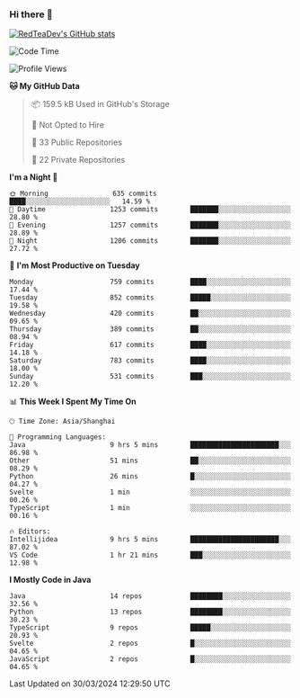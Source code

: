 ### Hi there 👋

<!--
**RedTeaDev/RedTeaDev** is a ✨ _special_ ✨ repository because its `README.md` (this file) appears on your GitHub profile.

Here are some ideas to get you started:

- 🔭 I’m currently working on ...
- 🌱 I’m currently learning ...
- 👯 I’m looking to collaborate on ...
- 🤔 I’m looking for help with ...
- 💬 Ask me about ...
- 📫 How to reach me: ...
- 😄 Pronouns: ...
- ⚡ Fun fact: ...
-->

<!--
[![wakatime](https://wakatime.com/badge/user/6b101ed0-04c0-4490-9283-eb61f2efff96.svg)](https://wakatime.com/@6b101ed0-04c0-4490-9283-eb61f2efff96)
!-->

[![RedTeaDev's GitHub stats](https://github-readme-stats.vercel.app/api?username=RedTeaDev)](https://github.com/anuraghazra/github-readme-stats)
<!--
[![willianrod's wakatime stats](https://github-readme-stats.vercel.app/api/wakatime?username=RedTeaDev)](https://github.com/anuraghazra/github-readme-stats)
!-->
<!--START_SECTION:waka-->
![Code Time](http://img.shields.io/badge/Code%20Time-2%2C131%20hrs%2010%20mins-blue)

![Profile Views](http://img.shields.io/badge/Profile%20Views-0-blue)

**🐱 My GitHub Data** 

> 📦 159.5 kB Used in GitHub's Storage 
 > 
> 🚫 Not Opted to Hire
 > 
> 📜 33 Public Repositories 
 > 
> 🔑 22 Private Repositories 
 > 
**I'm a Night 🦉** 

```text
🌞 Morning                635 commits         ████░░░░░░░░░░░░░░░░░░░░░   14.59 % 
🌆 Daytime                1253 commits        ███████░░░░░░░░░░░░░░░░░░   28.80 % 
🌃 Evening                1257 commits        ███████░░░░░░░░░░░░░░░░░░   28.89 % 
🌙 Night                  1206 commits        ███████░░░░░░░░░░░░░░░░░░   27.72 % 
```
📅 **I'm Most Productive on Tuesday** 

```text
Monday                   759 commits         ████░░░░░░░░░░░░░░░░░░░░░   17.44 % 
Tuesday                  852 commits         █████░░░░░░░░░░░░░░░░░░░░   19.58 % 
Wednesday                420 commits         ██░░░░░░░░░░░░░░░░░░░░░░░   09.65 % 
Thursday                 389 commits         ██░░░░░░░░░░░░░░░░░░░░░░░   08.94 % 
Friday                   617 commits         ████░░░░░░░░░░░░░░░░░░░░░   14.18 % 
Saturday                 783 commits         ████░░░░░░░░░░░░░░░░░░░░░   18.00 % 
Sunday                   531 commits         ███░░░░░░░░░░░░░░░░░░░░░░   12.20 % 
```


📊 **This Week I Spent My Time On** 

```text
🕑︎ Time Zone: Asia/Shanghai

💬 Programming Languages: 
Java                     9 hrs 5 mins        ██████████████████████░░░   86.98 % 
Other                    51 mins             ██░░░░░░░░░░░░░░░░░░░░░░░   08.29 % 
Python                   26 mins             █░░░░░░░░░░░░░░░░░░░░░░░░   04.27 % 
Svelte                   1 min               ░░░░░░░░░░░░░░░░░░░░░░░░░   00.26 % 
TypeScript               1 min               ░░░░░░░░░░░░░░░░░░░░░░░░░   00.16 % 

🔥 Editors: 
Intellijidea             9 hrs 5 mins        ██████████████████████░░░   87.02 % 
VS Code                  1 hr 21 mins        ███░░░░░░░░░░░░░░░░░░░░░░   12.98 % 
```

**I Mostly Code in Java** 

```text
Java                     14 repos            ████████░░░░░░░░░░░░░░░░░   32.56 % 
Python                   13 repos            ████████░░░░░░░░░░░░░░░░░   30.23 % 
TypeScript               9 repos             █████░░░░░░░░░░░░░░░░░░░░   20.93 % 
Svelte                   2 repos             █░░░░░░░░░░░░░░░░░░░░░░░░   04.65 % 
JavaScript               2 repos             █░░░░░░░░░░░░░░░░░░░░░░░░   04.65 % 
```




 Last Updated on 30/03/2024 12:29:50 UTC
<!--END_SECTION:waka-->


